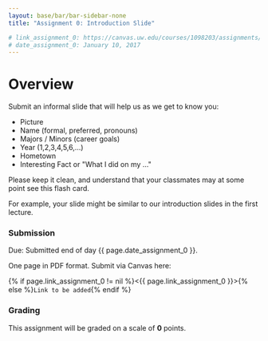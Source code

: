 ```yaml
---
layout: base/bar/bar-sidebar-none
title: "Assignment 0: Introduction Slide"

# link_assignment_0: https://canvas.uw.edu/courses/1098203/assignments/3522037
# date_assignment_0: January 10, 2017
---
```


# Overview

Submit an informal slide that will help us as we get to know you:

- Picture
- Name (formal, preferred, pronouns)
- Majors / Minors (career goals)
- Year (1,2,3,4,5,6,...)
- Hometown
- Interesting Fact or "What I did on my ..."

Please keep it clean, and understand that your classmates may at some point see this flash card.

For example, your slide might be similar to our introduction slides in the first lecture.

### Submission

Due: Submitted end of day {{ page.date_assignment_0 }}.

One page in PDF format. Submit via Canvas here:

{% if page.link_assignment_0 != nil %}<{{ page.link_assignment_0 }}>{% else %}`Link to be added`{% endif %}

### Grading

This assignment will be graded on a scale of __0__ points. 
